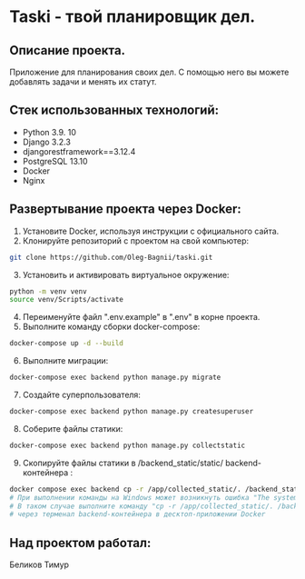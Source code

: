 # Taski - твой планировщик дел.
## Описание проекта.
Приложение для планирования своих дел. С помощью него вы можете добавлять задачи и менять их статут.
## Стек использованных технологий:
- Python 3.9. 10
- Django 3.2.3
- djangorestframework==3.12.4
- PostgreSQL 13.10
- Docker
- Nginx
## Развертывание проекта через Docker:
1. Установите Docker, используя инструкции с официального сайта.
2. Клонируйте репозиторий с проектом на свой компьютер:
```sh
git clone https://github.com/Oleg-Bagnii/taski.git
```
3. Установить и активировать виртуальное окружение:
```sh
python -m venv venv
source venv/Scripts/activate
```
4. Переименуйте файл ".env.example" в ".env" в корне проекта.
5. Выполните команду сборки docker-compose:
```sh
docker-compose up -d --build
```
6. Выполните миграции:
```sh
docker-compose exec backend python manage.py migrate
```
7. Создайте суперпользователя:
```sh
docker-compose exec backend python manage.py createsuperuser
```
8. Соберите файлы статики:
```sh
docker-compose exec backend python manage.py collectstatic
```
9. Скопируйте файлы статики в /backend_static/static/ backend-контейнера :
```sh
docker compose exec backend cp -r /app/collected_static/. /backend_static/static/
# При выполнении команды на Windows может возникнуть ошибка "The system cannot find the file specified"
# В таком случае выполните команду "cp -r /app/collected_static/. /backend_static/static/"
# через терменал backend-контейнера в десктоп-приложении Docker
```
## Над проектом работал:
Беликов Тимур

